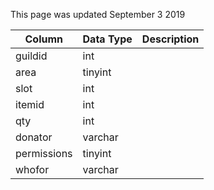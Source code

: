 This page was updated September 3 2019

| Column      | Data Type | Description |
| ----------- | --------- | ----------- |
| guildid     | int       |             |
| area        | tinyint   |             |
| slot        | int       |             |
| itemid      | int       |             |
| qty         | int       |             |
| donator     | varchar   |             |
| permissions | tinyint   |             |
| whofor      | varchar   |             |